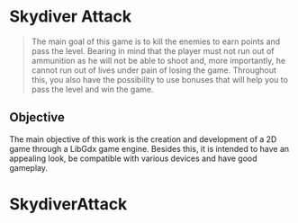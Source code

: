 # Skydiver Attack
> The main goal of this game is to kill the enemies to earn points and pass the level.
Bearing in mind that the player must not run out of ammunition as he will not be able to shoot and,
more importantly, he cannot run out of lives under pain of losing the game. 
Throughout this, you also have the possibility to use bonuses that will help you to pass the level and win the game.

## Objective
The main objective of this work is the creation and development of a 2D game through a LibGdx game engine. 
Besides this, it is intended to have an appealing look, be compatible with various devices and have good gameplay. 
# SkydiverAttack
